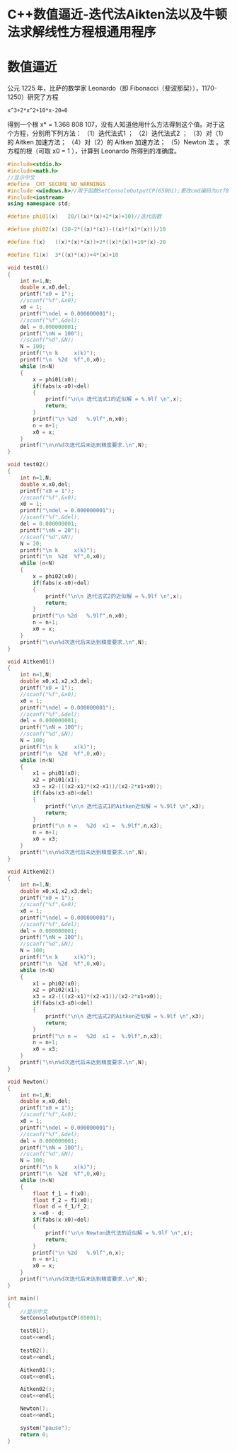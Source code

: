 # C++数值逼近-迭代法Aikten法以及牛顿法求解线性方程根通用程序

# 数值逼近 

公元 1225 年，比萨的数学家 Leonardo（即 Fibonacci（斐波那契）），1170-1250）研究了方程

```x^3+2*x^2+10*x-20=0```

得到一个根 x* = 1.368 808 107，没有人知道他用什么方法得到这个值。对于这个方程，分别用下列方法： 
（1）迭代法式1 ； 
（2）迭代法式2 ；
（3）对（1）的 Aitken 加速方法； 
（4）对（2）的 Aitken 加速方法； 
（5）Newton 法 。
求方程的根（可取 x0 = 1 ），计算到 Leonardo 所得到的准确度。


```c++
#include<stdio.h>
#include<math.h>
//显示中文
#define _CRT_SECURE_NO_WARNINGS
#include <windows.h>//用于函数SetConsoleOutputCP(65001);更改cmd编码为utf8
#include<iostream>
using namespace std;

#define phi01(x)   20/((x)*(x)+2*(x)+10)//迭代函数

#define phi02(x) (20-2*((x)*(x))-((x)*(x)*(x)))/10

#define f(x)   ((x)*(x)*(x))+2*((x)*(x))+10*(x)-20

#define f1(x)  3*((x)*(x))+4*(x)+10

void test01()
{
    int n=1,N;
    double x,x0,del;
    printf("x0 = 1");
    //scanf("%f",&x0);
    x0 = 1;
    printf("\ndel = 0.000000001");
    //scanf("%f",&del);
    del = 0.000000001;
    printf("\nN = 100");
    //scanf("%d",&N);
    N = 100;
    printf("\n k     x(k)");
    printf("\n  %2d  %f",0,x0);
    while (n<N)
    {
        x = phi01(x0);
        if(fabs(x-x0)<del)
        {
            printf("\n\n 迭代法式1的近似解 = %.9lf \n",x);
            return;
        }
        printf("\n %2d   %.9lf",n,x0);
        n = n+1;
        x0 = x;
    }
    printf("\n\n%d次迭代后未达到精度要求.\n",N);
}

void test02()
{
    int n=1,N;
    double x,x0,del;
    printf("x0 = 1");
    //scanf("%f",&x0);
    x0 = 1;
    printf("\ndel = 0.000000001");
    //scanf("%f",&del);
    del = 0.000000001;
    printf("\nN = 20");
    //scanf("%d",&N);
    N = 20;
    printf("\n k     x(k)");
    printf("\n  %2d  %f",0,x0);
    while (n<N)
    {
        x = phi02(x0);
        if(fabs(x-x0)<del)
        {
            printf("\n\n 迭代法式2的近似解 = %.9lf \n",x);
            return;
        }
        printf("\n %2d   %.9lf",n,x0);
        n = n+1;
        x0 = x;
    }
    printf("\n\n%d次迭代后未达到精度要求.\n",N);
}

void Aitken01()
{
    int n=1,N;
    double x0,x1,x2,x3,del;
    printf("x0 = 1");
    //scanf("%f",&x0);
    x0 = 1;
    printf("\ndel = 0.000000001");
    //scanf("%f",&del);
    del = 0.000000001;
    printf("\nN = 100");
    //scanf("%d",&N);
    N = 100;
    printf("\n k     x(k)");
    printf("\n  %2d  %f",0,x0);
    while (n<N)
    {
        x1 = phi01(x0);
        x2 = phi01(x1);
        x3 = x2-(((x2-x1)*(x2-x1))/(x2-2*x1+x0));
        if(fabs(x3-x0)<del)
        {
            printf("\n\n 迭代法式1的Aitken近似解 = %.9lf \n",x3);
            return;
        }
        printf("\n n =   %2d  x1 =  %.9lf",n,x3);
        n = n+1;
        x0 = x3;
    }
    printf("\n\n%d次迭代后未达到精度要求.\n",N);
}

void Aitken02()
{
    int n=1,N;
    double x0,x1,x2,x3,del;
    printf("x0 = 1");
    //scanf("%f",&x0);
    x0 = 1;
    printf("\ndel = 0.000000001");
    //scanf("%f",&del);
    del = 0.000000001;
    printf("\nN = 100");
    //scanf("%d",&N);
    N = 100;
    printf("\n k     x(k)");
    printf("\n  %2d  %f",0,x0);
    while (n<N)
    {
        x1 = phi02(x0);
        x2 = phi02(x1);
        x3 = x2-(((x2-x1)*(x2-x1))/(x2-2*x1+x0));
        if(fabs(x3-x0)<del)
        {
            printf("\n\n 迭代法式2的Aitken近似解 = %.9lf \n",x3);
            return;
        }
        printf("\n n =   %2d  x1 =  %.9lf",n,x3);
        n = n+1;
        x0 = x3;
    }
    printf("\n\n%d次迭代后未达到精度要求.\n",N);
}

void Newton()
{
    int n=1,N;
    double x,x0,del;
    printf("x0 = 1");
    //scanf("%f",&x0);
    x0 = 1;
    printf("\ndel = 0.000000001");
    //scanf("%f",&del);
    del = 0.000000001;
    printf("\nN = 100");
    //scanf("%d",&N);
    N = 100;
    printf("\n k     x(k)");
    printf("\n  %2d  %f",0,x0);
    while (n<N)
    {
        float f_1 = f(x0);
        float f_2 = f1(x0);
        float d = f_1/f_2;
        x =x0 - d;
        if(fabs(x-x0)<del)
        {
            printf("\n\n Newton迭代法的近似解 = %.9lf \n",x);
            return;
        }
        printf("\n %2d   %.9lf",n,x);
        n = n+1;
        x0 = x;
    }
    printf("\n\n%d次迭代后未达到精度要求.\n",N);
}

int main()
{
    //显示中文
    SetConsoleOutputCP(65001);

    test01();
    cout<<endl;
    
    test02();
    cout<<endl;

    Aitken01();
    cout<<endl;

    Aitken02();
    cout<<endl;

    Newton();
    cout<<endl;

    system("pause");
    return 0;
}
```
